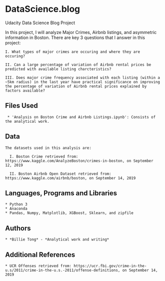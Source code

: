 # DataScience.blog
Udacity Data Science Blog Project

In this project, I will analyze Major Crimes, Airbnb listings, and asymmetric information in Boston. There are key 3 questions that I answer in this project:

    I. What types of major crimes are occuring and where they are occuring?

    II. Can a large percentage of variation of Airbnb rental prices be predicted with available listing charcteristics?

    III. Does major crime frequency associated with each listing (within a ~5km radius) in the last year have practical significance on improving the percentage of variation of Airbnb rental prices explained by factors available?


## Files Used

     * 'Analysis on Boston Crime and Airbnb Listings.ipynb': Consists of the analytical work.


## Data
```
The datasets used in this analysis are:

  I. Boston Crime retrieved from: https://www.kaggle.com/AnalyzeBoston/crimes-in-boston, on September 12, 2019
    
  II. Boston Airbnb Open Dataset retrieved from: https://www.kaggle.com/airbnb/boston, on September 14, 2019
```

## Languages, Programs and Libraries

    * Python 3
    * Anaconda
    * Pandas, Numpy, Matplotlib, XGBoost, Sklearn, and zipfile


## Authors

    * *Billie Tong* - *Analytical work and writing*


## Additional References

    * UCR Offenses retrieved from: https://ucr.fbi.gov/crime-in-the-u.s/2011/crime-in-the-u.s.-2011/offense-definitions, on September 14, 2019

